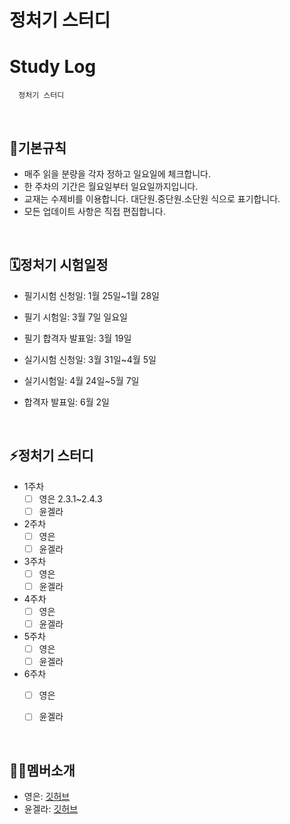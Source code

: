 # 정처기 스터디

# Study Log


      정처기 스터디
      
<br/>

## 📌기본규칙


- 매주 읽을 분량을 각자 정하고 일요일에 체크합니다.
- 한 주차의 기간은 월요일부터 일요일까지입니다.
- 교재는 수제비를 이용합니다. 대단원.중단원.소단원 식으로 표기합니다.
- 모든 업데이트 사항은 직접 편집합니다.

<br/>

## 🗓정처기 시험일정


- 필기시험 신청일: 1월 25일~1월 28일
- 필기 시험일: 3월 7일 일요일
- 필기 합격자 발표일: 3월 19일

- 실기시험 신청일: 3월 31일~4월 5일
- 실기시험일: 4월 24일~5월 7일
- 합격자 발표일: 6월 2일

<br/>

## ⚡정처기 스터디


- 1주차
    - [ ]  영은 2.3.1~2.4.3
    - [ ]  윤겔라
- 2주차
    - [ ]  영은
    - [ ]  윤겔라
- 3주차
    - [ ]  영은
    - [ ]  윤겔라
- 4주차
    - [ ]  영은
    - [ ]  윤겔라
- 5주차
    - [ ]  영은
    - [ ]  윤겔라
- 6주차
    - [ ]  영은
    - [ ]  윤겔라


<br/>

## 🙋‍♀️멤버소개


- 영은: [깃허브](https://github.com/shinecoding)
- 윤겔라: [깃허브](https://github.com/yjsp93)
